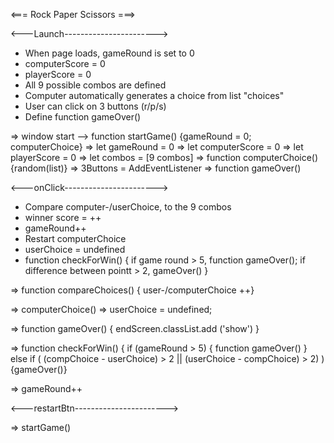 
<=== Rock Paper Scissors ===>

<---Launch----------------------->

- When page loads, gameRound is set to 0
- computerScore = 0
- playerScore = 0
- All 9 possible combos are defined
- Computer automatically generates a choice from list "choices"
- User can click on 3 buttons (r/p/s)
- Define function gameOver()

=> window start --> function startGame() {gameRound = 0; computerChoice}
=> let gameRound = 0
=> let computerScore = 0
=> let playerScore = 0
=> let combos = [9 combos]
=> function computerChoice() {random(list)}
=> 3Buttons = AddEventListener
=> function gameOver()

<---onClick----------------------->

- Compare computer-/userChoice, to the 9 combos
- winner score = ++
- gameRound++
- Restart computerChoice
- userChoice = undefined
- function checkForWin() {
    if game round > 5, function gameOver();
    if difference between pointt > 2, gameOver()
}

=> function compareChoices() {
    user-/computerChoice ++}

=> computerChoice()
=> userChoice = undefined;

=> function gameOver() {
    endScreen.classList.add ('show')
}

=> function checkForWin() {
    if (gameRound > 5) {
        function gameOver()
    } else if (
        (compChoice - userChoice) > 2 || (userChoice - compChoice) > 2)
    ) {gameOver()}

=> gameRound++

<---restartBtn----------------------->

=> startGame()
